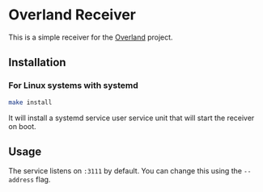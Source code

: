 # Overland Receiver

This is a simple receiver for the [Overland](https://github.com/aaronpk/Overland-iOS) project.

## Installation

### For Linux systems with systemd

```bash
make install
```

It will install a systemd service user service unit that will start the receiver on boot.

## Usage

The service listens on `:3111` by default. You can change this using the `--address` flag.

